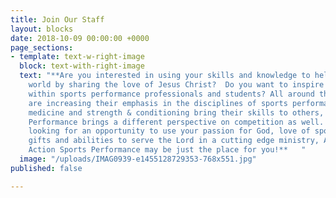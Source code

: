 ```yaml
---
title: Join Our Staff
layout: blocks
date: 2018-10-09 00:00:00 +0000
page_sections:
- template: text-w-right-image
  block: text-with-right-image
  text: "**Are you interested in using your skills and knowledge to help change the
    world by sharing the love of Jesus Christ?  Do you want to inspire a movement
    within sports performance professionals and students? All around the world, countries
    are increasing their emphasis in the disciplines of sports performance.  Sports
    medicine and strength & conditioning bring their skills to others, yet AIA Sports
    Performance brings a different perspective on competition as well. If you are
    looking for an opportunity to use your passion for God, love of sports, and your
    gifts and abilities to serve the Lord in a cutting edge ministry, Athletes in
    Action Sports Performance may be just the place for you!**   "
  image: "/uploads/IMAG0939-e1455128729353-768x551.jpg"
published: false

---
```

